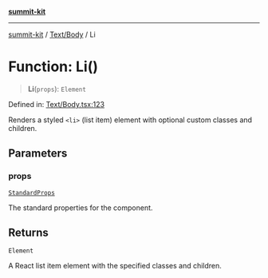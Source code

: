 [**summit-kit**](../../../README.md)

***

[summit-kit](../../../modules.md) / [Text/Body](../README.md) / Li

# Function: Li()

> **Li**(`props`): `Element`

Defined in: [Text/Body.tsx:123](https://github.com/andrewgremlich/summit-kit/blob/ba5ddb1e413ce2b75bfd7d19b9d7c86d2f2969f9/src/react/Text/Body.tsx#L123)

Renders a styled `<li>` (list item) element with optional custom classes and children.

## Parameters

### props

[`StandardProps`](../../../Types/general/type-aliases/StandardProps.md)

The standard properties for the component.

## Returns

`Element`

A React list item element with the specified classes and children.
